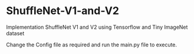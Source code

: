 # ShuffleNet-V1-and-V2
Implementation ShuffleNet V1 and V2 using Tensorflow and Tiny ImageNet dataset

Change the Config file as required and run the main.py file to execute.
